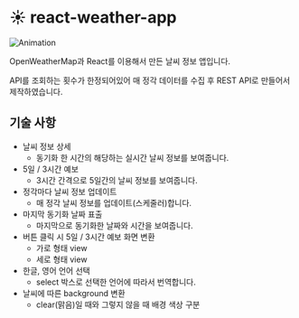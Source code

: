 # :sunny: react-weather-app

![Animation](https://user-images.githubusercontent.com/77928818/219986076-1d138ca8-d4ff-47d3-b067-8f42ac6a4639.gif)

 OpenWeatherMap과 React를 이용해서 만든 날씨 정보 앱입니다.
 
 API를 조회하는 횟수가 한정되어있어 매 정각 데이터를 수집 후 REST API로 만들어서 제작하였습니다.  

## 기술 사항
* 날씨 정보 상세
  - 동기화 한 시간의 해당하는 실시간 날씨 정보를 보여줍니다.
* 5일 / 3시간 예보
  - 3시간 간격으로 5일간의 날씨 정보를 보여줍니다.
* 정각마다 날씨 정보 업데이트
  - 매 정각 날씨 정보를 업데이트(스케줄러)합니다.
* 마지막 동기화 날짜 표출
  - 마지막으로 동기화한 날짜와 시간을 보여줍니다.
* 버튼 클릭 시 5일 / 3시간 예보 화면 변환
  - 가로 형태 view
  - 세로 형태 view
* 한글, 영어 언어 선택
  - select 박스로 선택한 언어에 따라서 번역합니다.
* 날씨에 따른 background 변환
  - clear(맑음)일 때와 그렇지 않을 때 배경 색상 구분
